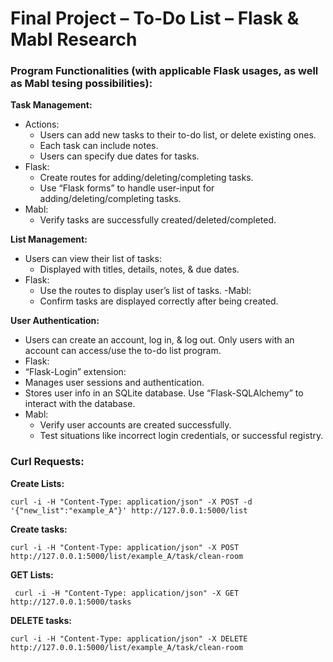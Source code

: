 
# Final Project – To-Do List – Flask & Mabl Research


### Program Functionalities (with applicable Flask usages, as well as Mabl tesing possibilities):
**Task Management:**
- Actions:
  - Users can add new tasks to their to-do list, or delete existing ones.
  - Each task can include notes.
  - Users can specify due dates for tasks.
- Flask:
    -  Create routes for adding/deleting/completing tasks.
    - Use “Flask forms” to handle user-input for adding/deleting/completing tasks.
- Mabl:
    - Verify tasks are successfully created/deleted/completed.

**List Management:**
- Users can view their list of tasks:
  - Displayed with titles, details, notes, & due dates.
- Flask:
  - Use the routes to display user’s list of tasks.
-Mabl:
  - Confirm tasks are displayed correctly after being created.

**User Authentication:**
- Users can create an account, log in, & log out. Only users with an account can access/use the to-do list program.
-   Flask:
  - “Flask-Login” extension:
- Manages user sessions and authentication.
- Stores user info in an SQLite database. Use “Flask-SQLAlchemy” to interact with the database.
- Mabl:
  - Verify user accounts are created successfully.
  - Test situations like incorrect login credentials, or successful registry.



### Curl Requests:
**Create Lists:**
```
curl -i -H "Content-Type: application/json" -X POST -d '{"new_list":"example_A"}' http://127.0.0.1:5000/list

```
**Create tasks:**
```
curl -i -H "Content-Type: application/json" -X POST  http://127.0.0.1:5000/list/example_A/task/clean-room
```
**GET Lists:**
```
 curl -i -H "Content-Type: application/json" -X GET  http://127.0.0.1:5000/tasks
```
**DELETE tasks:**
```
curl -i -H "Content-Type: application/json" -X DELETE http://127.0.0.1:5000/list/example_A/task/clean-room

```

